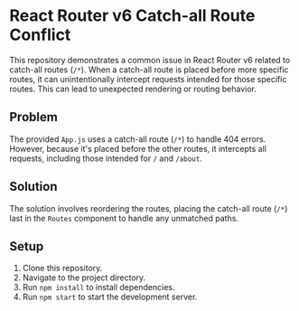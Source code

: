 # React Router v6 Catch-all Route Conflict

This repository demonstrates a common issue in React Router v6 related to catch-all routes (`/*`).  When a catch-all route is placed before more specific routes, it can unintentionally intercept requests intended for those specific routes.  This can lead to unexpected rendering or routing behavior.

## Problem

The provided `App.js` uses a catch-all route (`/*`) to handle 404 errors. However, because it's placed before the other routes, it intercepts all requests, including those intended for `/` and `/about`. 

## Solution

The solution involves reordering the routes, placing the catch-all route (`/*`) last in the `Routes` component to handle any unmatched paths.

## Setup

1. Clone this repository.
2. Navigate to the project directory.
3. Run `npm install` to install dependencies.
4. Run `npm start` to start the development server.